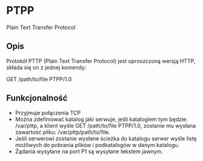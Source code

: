 # PTPP
Plain Text Transfer Protocol

## Opis

Protokół PTTP (Plain Text Transfer Protocol) jest uproszczoną wersją HTTP, składa się on z jednej komendy:

GET /path/to/file PTPP/1.0

## Funkcjonalność

* Przyjmuje połączenia TCP
* Można zdefiniować katalog jaki serwuje, jeśli katalogiem tym będzie: /var/pttp, a klient wyśle GET /path/to/file PTPP/1.0, zostanie mu wysłana zawartość pliku: /var/pttp/path/to/file.
* Jeśli serwerowi zostanie wysłane ścieżka do katalogu serwer wyśle listę możliwych do pobrania plików i podkatalogów w danym katalogu.
* Żądania wysyłane na port P1 są wysyłane tekstem jawnym.